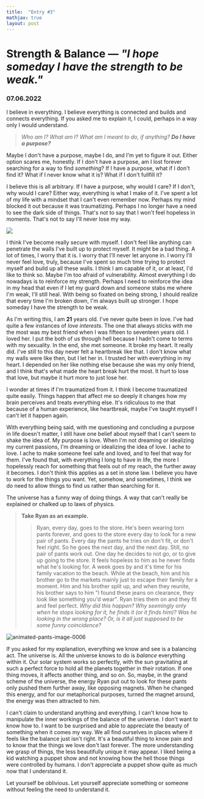 ```yaml
---
title:  "Entry #3"
mathjax: true
layout: post
---
```

# Strength & Balance — <i>"I hope someday I have the strength to be weak."</i>

### 07.06.2022

I believe in everything. I believe everything is connected and builds and connects everything. If you asked me to explain it, I could, perhaps in a way only I would understand.

> *Who am I? What am I? What am I meant to do, if anything? **Do I have a purpose?***

Maybe I don't have a purpose, maybe I do, and I'm yet to figure it out. Either option scares me, honestly. If I don't have a purpose, am I lost forever searching for a way to find <i>something</i>? If I have a purpose, what if I don't find it? What if I never know what it is? What if I don't fullfill it?

I believe this is all arbitrary. If I have a purpose, why would I care? If I don't, why would I care? Either way, everything is what I make of it. I've spent a lot of my life with a mindset that I can't even remember now. Perhaps my mind blocked it out because it was traumatizing. Perhaps I no longer have a need to see the dark side of things. That's not to say that I won't feel hopeless in moments. That's not to say I'll never lose my way.

<img src="https://sothebys-md.brightspotcdn.com/dims4/default/c9c84d2/2147483647/strip/true/crop/2000x1333+0+0/resize/800x533!/quality/90/?url=http%3A%2F%2Fsothebys-brightspot.s3.amazonaws.com%2Fmedia-desk%2Fa6%2Fe5%2Fb482ba3d4b7d8ed8e3549dc1d843%2F035n10906-byp89-rs.jpg">

I think I've become really secure with myself. I don't feel like anything can penetrate the walls I've built up to protect myself. It might be a bad thing. A lot of times, I worry that it is. I worry that I'll never let anyone in. I worry I'll never feel love, truly, because I've spent so much time trying to protect myself and build up all these walls. I think I am capable of it, or at least, I'd like to think so. Maybe I'm too afraid of vulnerability. Almost everything I do nowadays is to reinforce my strength. Perhaps I need to reinforce the idea in my head that even if I let my guard down and someone stabs me where I'm weak, I'll still heal. With being so fixated on being strong, I should realize that every time I'm broken down, I'm always built up stronger. I hope someday I have the strength to be weak.

As I'm writing this, I am **21** years old. I've never quite been in love. I've had quite a few instances of *love interests*. The one that always sticks with me the most was my best friend when I was fifteen to seventeen years old. I loved her. I put the both of us through hell because I hadn't come to terms with my sexuality. In the end, she met someone. It broke my heart. It really did. I've still to this day never felt a heartbreak like that. I don't know what my walls were like then, but I let her in. I trusted her with everything in my heart. I depended on her like nothing else because she was my only friend, and I think that's what made the heart break hurt the most. It hurt to lose that love, but maybe it hurt more to just lose her.

I wonder at times if I'm traumatized from it. I think I become traumatized quite easily. Things happen that affect me so deeply it changes how my brain perceives and treats everything else. It's ridiculous to me that because of a human experience, like heartbreak, maybe I've taught myself I can't let it happen again. 

With everything being said, with me questioning and concluding a purpose in life doesn't matter, I still have one belief about myself that I can't seem to shake the idea of. My purpose is love. When I'm not dreaming or idealizing my current passions, I'm dreaming or idealizing the idea of love. I ache to love. I ache to make someone feel safe and loved, and to feel that way for them. I've found that, with everything I long to have in life, the more I hopelessly reach for something that feels out of my reach, the further away it becomes. I don't think this applies as a set in stone law. I believe you have to work for the things you want. Yet, somehow, and sometimes, I think we do need to allow things to find us rather than searching for it.

The universe has a funny way of doing things. A way that can't really be explained or chalked up to laws of physics.
> **Take Ryan as an example.**
> > Ryan, every day, goes to the store. He's been wearing torn pants forever, and goes to the store every day to look for a new pair of pants. Every day the pants he tries on don't fit, or don't feel right. So he goes the next day, and the next day. Still, no pair of pants work out. One day he decides to not go, or to give up going to the store. It feels hopeless to him as he never finds what he's looking for. A week goes by and it's time for his family vacation to the beach. While at the beach, him and his brother go to the markets mainly just to escape their family for a moment. Him and his brother split up, and when they reunite, his brother says to him "I found these jeans on clearance, they look like something you'd wear". Ryan tries them on and they fit and feel perfect.
> *Why did this happen? Why seemingly only when he stops looking for it, he finds it (or it finds him)? Was he looking in the wrong place? Or, is it all just supposed to be some funny coincidence?*

<img src="https://www.animatedimages.org/data/media/374/animated-pants-image-0006.gif" border="0" alt="animated-pants-image-0006" />

If you asked for my explanation, everything we know and see is a balancing act. The universe is. All the universe knows to do is *balance* everything within it. Our solar system works so perfectly, with the sun gravitating at such a perfect force to hold all the planets together in their rotation. If one thing moves, it affects another thing, and so on. So, maybe, in the grand scheme of the universe, the energy Ryan put out to look for these pants only pushed them further away, like opposing magnets. When he changed this energy, and for our metaphorical purposes, turned the magnet around, the energy was then attracted to him.

I can't claim to understand anything and everything. I can't know how to manipulate the inner workings of the balance of the universe. I don't want to know how to. I want to be surprised and able to appreciate the beauty of something when it comes my way. We all find ourselves in places where it feels like the balance just isn't right. It's a beautiful thing to know pain and to know that the things we love don't last forever. The more understanding we grasp of things, the less beautifully unique it may appear. I liked being a kid watching a puppet show and not knowing how the hell those things were controlled by humans. I don't appreciate a puppet show quite as much now that I understand it.

Let yourself be oblivious. Let yourself appreciate something or someone without feeling the need to understand it.